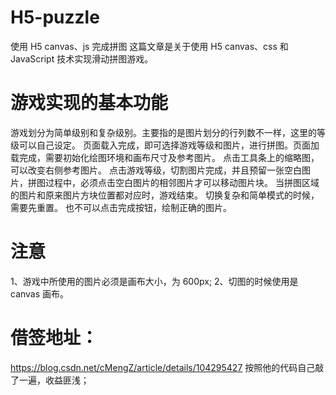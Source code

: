 # H5-puzzle

使用 H5 canvas、js 完成拼图
这篇文章是关于使用 H5 canvas、css 和 JavaScript 技术实现滑动拼图游戏。

# 游戏实现的基本功能

游戏划分为简单级别和复杂级别。主要指的是图片划分的行列数不一样，这里的等级可以自己设定。
页面载入完成，即可选择游戏等级和图片，进行拼图。页面加载完成，需要初始化绘图环境和画布尺寸及参考图片。
点击工具条上的缩略图，可以改变右侧参考图片。
点击游戏等级，切割图片完成，并且预留一张空白图片，拼图过程中，必须点击空白图片的相邻图片才可以移动图片块。
当拼图区域的图片和原来图片方块位置都对应时，游戏结束。
切换复杂和简单模式的时候，需要先重置。
也不可以点击完成按钮，绘制正确的图片。

# 注意

1、游戏中所使用的图片必须是画布大小，为 600px;
2、切图的时候使用是 canvas 画布。

# 借签地址：
https://blog.csdn.net/cMengZ/article/details/104295427
按照他的代码自己敲了一遍，收益匪浅；
